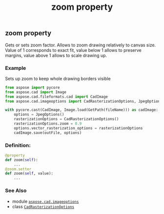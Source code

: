 ﻿---
title: zoom property
second_title: Aspose.CAD for Python via .NET API References
description: 
type: docs
weight: 320
url: /aspose.cad.imageoptions/cadrasterizationoptions/zoom/
is_root: false
---

## zoom property


Gets or sets zoom factor. Allows to zoom drawing relatively to canvas size. Value of 1 corresponds to exact fit, value below 1 allows to preserve margins, value above 1 allows to scale drawing up.

### Example 


Sets up zoom to keep whole drawing borders visible

```python
from aspose import pycore
from aspose.cad import Image
from aspose.cad.fileformats.cad import CadImage
from aspose.cad.imageoptions import CadRasterizationOptions, JpegOptions

with pycore.cast(CadImage, Image.load(GetPath(fileName))) as cadImage:
    options = JpegOptions()
    rasterizationOptions = CadRasterizationOptions()
    rasterizationOptions.zoom = 0.9
    options.vector_rasterization_options = rasterizationOptions
    cadImage.save(outFile, options)

```
### Definition:
```python
@property
def zoom(self):
    ...
@zoom.setter
def zoom(self, value):
    ...
```

### See Also
* module [`aspose.cad.imageoptions`](../../)
* class [`CadRasterizationOptions`](/cad/python-net/aspose.cad.imageoptions/cadrasterizationoptions)

